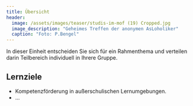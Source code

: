 ```yaml
---
title: Übersicht
header:
  image: /assets/images/teaser/studis-im-mof (19) Cropped.jpg
  image_description: "Geheimes Treffen der anonymen AsLoholiker"
  caption: "Foto: P.Bengel"
---
```


In dieser Einheit entscheiden Sie sich für ein Rahmenthema und verteilen darin Teilbereich individuell in Ihrere Gruppe.
<!--more-->


## Lernziele

* Kompetenzförderung in außerschulischen Lernumgebungen.
* ...





